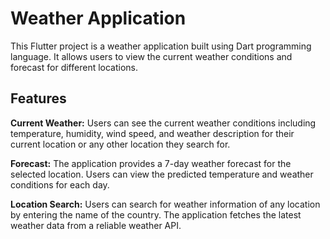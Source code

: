 # Weather Application

This Flutter project is a weather application built using Dart programming language. It allows users to view the current weather conditions and forecast for different locations.

## Features

**Current Weather:** Users can see the current weather conditions including temperature, humidity, wind speed, and weather description for their current location or any other location they search for.

**Forecast:** The application provides a 7-day weather forecast for the selected location. Users can view the predicted temperature and weather conditions for each day.

**Location Search:** Users can search for weather information of any location by entering the name of the country. The application fetches the latest weather data from a reliable weather API.
